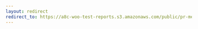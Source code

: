 ```yaml
---
layout: redirect
redirect_to: https://a8c-woo-test-reports.s3.amazonaws.com/public/pr-merge/45152/e2e/index.html
---
```

